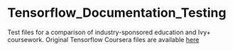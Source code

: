 # Tensorflow_Documentation_Testing
Test files for a comparison of industry-sponsored education and Ivy+ coursework. Original Tensorflow Coursera files are available [here](https://www.coursera.org/professional-certificates/tensorflow-in-practice)
